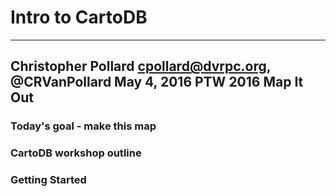 # Intro to CartoDB
---
Christopher Pollard
cpollard@dvrpc.org, @CRVanPollard
May 4, 2016
PTW 2016 Map It Out
---
### Today's goal - make this map

### CartoDB workshop outline

### Getting Started